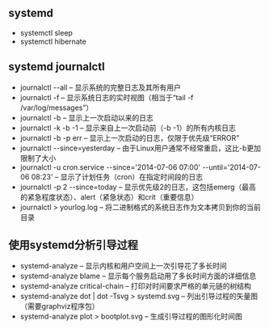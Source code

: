 ## systemd
- systemctl sleep
- systemctl hibernate

## systemd journalctl
- journalctl --all – 显示系统的完整日志及其所有用户
- journalctl -f – 显示系统日志的实时视图（相当于“tail -f /var/log/messages”）
- journalctl -b – 显示上一次启动以来的日志
- journalctl -k -b -1 – 显示来自上一次启动前（-b -1）的所有内核日志
- journalctl -b -p err – 显示上一次启动的日志，仅限于优先级“ERROR”
- journalctl --since=yesterday – 由于Linux用户通常不经常重启，这比-b更加限制了大小
- journalctl -u cron.service --since='2014-07-06 07:00' --until='2014-07-06 08:23' – 显示了计划任务（cron）在指定时间段的日志
- journalctl -p 2 --since=today – 显示优先级2的日志，这包括emerg（最高的紧急程度状态）、alert（紧急状态）和crit（重要信息）
- journalctl > yourlog.log – 将二进制格式的系统日志作为文本拷贝到你的当前目录

## 使用systemd分析引导过程
- systemd-analyze – 显示内核和用户空间上一次引导花了多长时间
- systemd-analyze blame – 显示每个服务启动用了多长时间方面的详细信息
- systemd-analyze critical-chain – 打印对时间要求严格的单元链的树结构
- systemd-analyze dot | dot -Tsvg > systemd.svg – 列出引导过程的矢量图（需要graphviz程序包）
- systemd-analyze plot > bootplot.svg – 生成引导过程的图形化时间图
